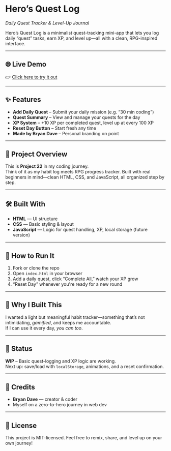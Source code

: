 # Hero’s Quest Log  
*Daily Quest Tracker & Level-Up Journal*  

Hero’s Quest Log is a minimalist quest-tracking mini-app that lets you log daily “quest” tasks, earn XP, and level up—all with a clean, RPG-inspired interface.

---

## 🌐 Live Demo  
👉 [Click here to try it out](https://cdpn.io/pen/debug/pvjarEa?authentication_hash=jVkpoDYpwxyA)

---

## ✨ Features
- **Add Daily Quest** – Submit your daily mission (e.g. “30 min coding”)  
- **Quest Summary** – View and manage your quests for the day  
- **XP System** – +10 XP per completed quest, level up at every 100 XP  
- **Reset Day Button** – Start fresh any time  
- **Made by Bryan Dave** – Personal branding on point  

---

## 📖 Project Overview
This is **Project 22** in my coding journey.  
Think of it as my habit log meets RPG progress tracker. Built with real beginners in mind—clean HTML, CSS, and JavaScript, all organized step by step.

---

## 🛠️ Built With
- **HTML** — UI structure  
- **CSS** — Basic styling & layout  
- **JavaScript** — Logic for quest handling, XP, local storage (future version)  

---

## 🚀 How to Run It
1. Fork or clone the repo  
2. Open `index.html` in your browser  
3. Add a daily quest, click “Complete All,” watch your XP grow  
4. “Reset Day” whenever you're ready for a new round  

---

## 🎯 Why I Built This
I wanted a light but meaningful habit tracker—something that’s not intimidating, *gamified*, and keeps me accountable.  
If I can use it every day, *you can too*.

---

## 📌 Status
**WIP** – Basic quest-logging and XP logic are working.  
Next up: save/load with `localStorage`, animations, and a reset confirmation.

---

## 👤 Credits  
* **Bryan Dave** — creator & coder  
* Myself on a zero-to-hero journey in web dev  

---

## 📜 License  
This project is MIT-licensed. Feel free to remix, share, and level up on your own journey!
